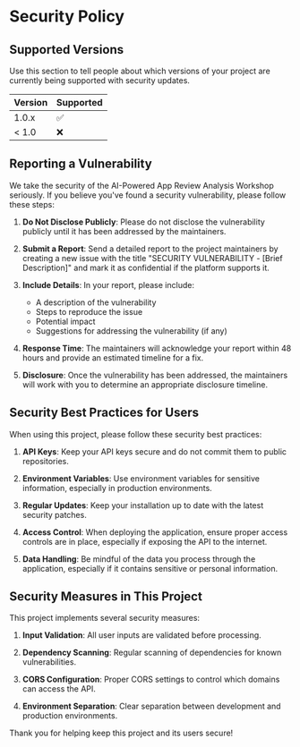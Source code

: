 # Security Policy

## Supported Versions

Use this section to tell people about which versions of your project are currently being supported with security updates.

| Version | Supported          |
| ------- | ------------------ |
| 1.0.x   | :white_check_mark: |
| < 1.0   | :x:                |

## Reporting a Vulnerability

We take the security of the AI-Powered App Review Analysis Workshop seriously. If you believe you've found a security vulnerability, please follow these steps:

1. **Do Not Disclose Publicly**: Please do not disclose the vulnerability publicly until it has been addressed by the maintainers.

2. **Submit a Report**: Send a detailed report to the project maintainers by creating a new issue with the title "SECURITY VULNERABILITY - [Brief Description]" and mark it as confidential if the platform supports it.

3. **Include Details**: In your report, please include:
   - A description of the vulnerability
   - Steps to reproduce the issue
   - Potential impact
   - Suggestions for addressing the vulnerability (if any)

4. **Response Time**: The maintainers will acknowledge your report within 48 hours and provide an estimated timeline for a fix.

5. **Disclosure**: Once the vulnerability has been addressed, the maintainers will work with you to determine an appropriate disclosure timeline.

## Security Best Practices for Users

When using this project, please follow these security best practices:

1. **API Keys**: Keep your API keys secure and do not commit them to public repositories.

2. **Environment Variables**: Use environment variables for sensitive information, especially in production environments.

3. **Regular Updates**: Keep your installation up to date with the latest security patches.

4. **Access Control**: When deploying the application, ensure proper access controls are in place, especially if exposing the API to the internet.

5. **Data Handling**: Be mindful of the data you process through the application, especially if it contains sensitive or personal information.

## Security Measures in This Project

This project implements several security measures:

1. **Input Validation**: All user inputs are validated before processing.

2. **Dependency Scanning**: Regular scanning of dependencies for known vulnerabilities.

3. **CORS Configuration**: Proper CORS settings to control which domains can access the API.

4. **Environment Separation**: Clear separation between development and production environments.

Thank you for helping keep this project and its users secure!
